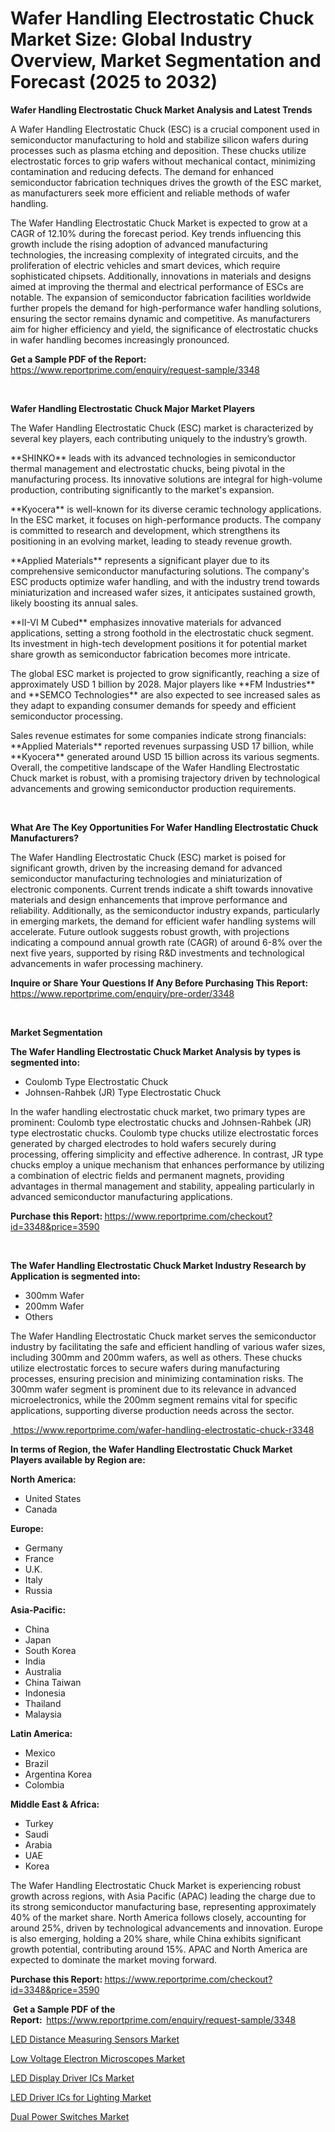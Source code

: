 <p><h1>Wafer Handling Electrostatic Chuck Market Size: Global Industry Overview, Market Segmentation and Forecast (2025 to 2032)</h1></p><p><strong>Wafer Handling Electrostatic Chuck Market Analysis and Latest Trends</strong></p>
<p><p>A Wafer Handling Electrostatic Chuck (ESC) is a crucial component used in semiconductor manufacturing to hold and stabilize silicon wafers during processes such as plasma etching and deposition. These chucks utilize electrostatic forces to grip wafers without mechanical contact, minimizing contamination and reducing defects. The demand for enhanced semiconductor fabrication techniques drives the growth of the ESC market, as manufacturers seek more efficient and reliable methods of wafer handling.</p><p>The Wafer Handling Electrostatic Chuck Market is expected to grow at a CAGR of 12.10% during the forecast period. Key trends influencing this growth include the rising adoption of advanced manufacturing technologies, the increasing complexity of integrated circuits, and the proliferation of electric vehicles and smart devices, which require sophisticated chipsets. Additionally, innovations in materials and designs aimed at improving the thermal and electrical performance of ESCs are notable. The expansion of semiconductor fabrication facilities worldwide further propels the demand for high-performance wafer handling solutions, ensuring the sector remains dynamic and competitive. As manufacturers aim for higher efficiency and yield, the significance of electrostatic chucks in wafer handling becomes increasingly pronounced.</p></p>
<p><strong>Get a Sample PDF of the Report:&nbsp;</strong> <a href="https://www.reportprime.com/enquiry/request-sample/3348?utm_campaign=34&utm_medium=2&utm_source=Github&utm_content=ia&utm_term=18032025&utm_id=wafer-handling-electrostatic-chuck">https://www.reportprime.com/enquiry/request-sample/3348</a></p>
<p>&nbsp;</p>
<p><strong>Wafer Handling Electrostatic Chuck Major Market Players</strong></p>
<p><p>The Wafer Handling Electrostatic Chuck (ESC) market is characterized by several key players, each contributing uniquely to the industry’s growth. </p><p>**SHINKO** leads with its advanced technologies in semiconductor thermal management and electrostatic chucks, being pivotal in the manufacturing process. Its innovative solutions are integral for high-volume production, contributing significantly to the market's expansion.</p><p>**Kyocera** is well-known for its diverse ceramic technology applications. In the ESC market, it focuses on high-performance products. The company is committed to research and development, which strengthens its positioning in an evolving market, leading to steady revenue growth.</p><p>**Applied Materials** represents a significant player due to its comprehensive semiconductor manufacturing solutions. The company's ESC products optimize wafer handling, and with the industry trend towards miniaturization and increased wafer sizes, it anticipates sustained growth, likely boosting its annual sales.</p><p>**II-VI M Cubed** emphasizes innovative materials for advanced applications, setting a strong foothold in the electrostatic chuck segment. Its investment in high-tech development positions it for potential market share growth as semiconductor fabrication becomes more intricate.</p><p>The global ESC market is projected to grow significantly, reaching a size of approximately USD 1 billion by 2028. Major players like **FM Industries** and **SEMCO Technologies** are also expected to see increased sales as they adapt to expanding consumer demands for speedy and efficient semiconductor processing.</p><p>Sales revenue estimates for some companies indicate strong financials: **Applied Materials** reported revenues surpassing USD 17 billion, while **Kyocera** generated around USD 15 billion across its various segments. Overall, the competitive landscape of the Wafer Handling Electrostatic Chuck market is robust, with a promising trajectory driven by technological advancements and growing semiconductor production requirements.</p></p>
<p>&nbsp;</p>
<p><strong>What Are The Key Opportunities For Wafer Handling Electrostatic Chuck Manufacturers?</strong></p>
<p><p>The Wafer Handling Electrostatic Chuck (ESC) market is poised for significant growth, driven by the increasing demand for advanced semiconductor manufacturing technologies and miniaturization of electronic components. Current trends indicate a shift towards innovative materials and design enhancements that improve performance and reliability. Additionally, as the semiconductor industry expands, particularly in emerging markets, the demand for efficient wafer handling systems will accelerate. Future outlook suggests robust growth, with projections indicating a compound annual growth rate (CAGR) of around 6-8% over the next five years, supported by rising R&D investments and technological advancements in wafer processing machinery.</p></p>
<p><strong>Inquire or Share Your Questions If Any Before Purchasing This Report:</strong> <a href="https://www.reportprime.com/enquiry/pre-order/3348?utm_campaign=34&utm_medium=2&utm_source=Github&utm_content=ia&utm_term=18032025&utm_id=wafer-handling-electrostatic-chuck">https://www.reportprime.com/enquiry/pre-order/3348</a></p>
<p>&nbsp;</p>
<p><strong>Market Segmentation</strong></p>
<p><strong>The Wafer Handling Electrostatic Chuck Market Analysis by types is segmented into:</strong></p>
<p><ul><li>Coulomb Type Electrostatic Chuck</li><li>Johnsen-Rahbek (JR) Type Electrostatic Chuck</li></ul></p>
<p><p>In the wafer handling electrostatic chuck market, two primary types are prominent: Coulomb type electrostatic chucks and Johnsen-Rahbek (JR) type electrostatic chucks. Coulomb type chucks utilize electrostatic forces generated by charged electrodes to hold wafers securely during processing, offering simplicity and effective adherence. In contrast, JR type chucks employ a unique mechanism that enhances performance by utilizing a combination of electric fields and permanent magnets, providing advantages in thermal management and stability, appealing particularly in advanced semiconductor manufacturing applications.</p></p>
<p><strong>Purchase this Report:&nbsp;</strong><a href="https://www.reportprime.com/checkout?id=3348&price=3590&utm_campaign=34&utm_medium=2&utm_source=Github&utm_content=ia&utm_term=18032025&utm_id=wafer-handling-electrostatic-chuck">https://www.reportprime.com/checkout?id=3348&price=3590</a></p>
<p>&nbsp;</p>
<p><strong>The Wafer Handling Electrostatic Chuck Market Industry Research by Application is segmented into:</strong></p>
<p><ul><li>300mm Wafer</li><li>200mm Wafer</li><li>Others</li></ul></p>
<p><p>The Wafer Handling Electrostatic Chuck market serves the semiconductor industry by facilitating the safe and efficient handling of various wafer sizes, including 300mm and 200mm wafers, as well as others. These chucks utilize electrostatic forces to secure wafers during manufacturing processes, ensuring precision and minimizing contamination risks. The 300mm wafer segment is prominent due to its relevance in advanced microelectronics, while the 200mm segment remains vital for specific applications, supporting diverse production needs across the sector.</p></p>
<p><a href="https://www.reportprime.com/wafer-handling-electrostatic-chuck-r3348?utm_campaign=34&utm_medium=2&utm_source=Github&utm_content=ia&utm_term=18032025&utm_id=wafer-handling-electrostatic-chuck">&nbsp;https://www.reportprime.com/wafer-handling-electrostatic-chuck-r3348</a></p>
<p><strong>In terms of Region, the Wafer Handling Electrostatic Chuck Market Players available by Region are:</strong></p>
<p>
    <p> <strong> North America: </strong>
        <ul>
            <li>United States</li>
            <li>Canada</li>
        </ul>
        </p> 
    <p> <strong> Europe: </strong>
        <ul>
            <li>Germany</li>
            <li>France</li>
            <li>U.K.</li>
            <li>Italy</li>
            <li>Russia</li>
        </ul>
        </p> 
    <p> <strong> Asia-Pacific: </strong>
        <ul>
            <li>China</li>
            <li>Japan</li>
            <li>South Korea</li>
            <li>India</li>
            <li>Australia</li>
            <li>China Taiwan</li>
            <li>Indonesia</li>
            <li>Thailand</li>
            <li>Malaysia</li>
        </ul>
        </p> 
    <p> <strong> Latin America: </strong>
        <ul>
            <li>Mexico</li>
            <li>Brazil</li>
            <li>Argentina Korea</li>
            <li>Colombia</li>
        </ul>
        </p> 
    <p> <strong> Middle East & Africa: </strong>
        <ul>
            <li>Turkey</li>
            <li>Saudi</li>
            <li>Arabia</li>
            <li>UAE</li>
            <li>Korea</li>
        </ul>
    </p>
    </p>
<p><p>The Wafer Handling Electrostatic Chuck Market is experiencing robust growth across regions, with Asia Pacific (APAC) leading the charge due to its strong semiconductor manufacturing base, representing approximately 40% of the market share. North America follows closely, accounting for around 25%, driven by technological advancements and innovation. Europe is also emerging, holding a 20% share, while China exhibits significant growth potential, contributing around 15%. APAC and North America are expected to dominate the market moving forward.</p></p>
<p><strong>Purchase this Report: </strong><a href="https://www.reportprime.com/checkout?id=3348&price=3590&utm_campaign=34&utm_medium=2&utm_source=Github&utm_content=ia&utm_term=18032025&utm_id=wafer-handling-electrostatic-chuck">https://www.reportprime.com/checkout?id=3348&price=3590</a></p>
<p>&nbsp;<strong>Get a Sample PDF of the Report:&nbsp;&nbsp;</strong><a href="https://www.reportprime.com/enquiry/request-sample/3348?utm_campaign=34&utm_medium=2&utm_source=Github&utm_content=ia&utm_term=18032025&utm_id=wafer-handling-electrostatic-chuck">https://www.reportprime.com/enquiry/request-sample/3348</a></p>
<p><strong></strong></p>
<p><p><a href="https://github.com/voetzeszuh/Market-Research-Report-List-1/blob/main/led-distance-measuring-sensors-market.md?utm_campaign=34&utm_medium=2&utm_source=Github&utm_content=ia&utm_term=18032025&utm_id=wafer-handling-electrostatic-chuck">LED Distance Measuring Sensors Market</a></p><p><a href="https://github.com/memorirummy/Market-Research-Report-List-1/blob/main/low-voltage-electron-microscopes-market.md?utm_campaign=34&utm_medium=2&utm_source=Github&utm_content=ia&utm_term=18032025&utm_id=wafer-handling-electrostatic-chuck">Low Voltage Electron Microscopes Market</a></p><p><a href="https://github.com/xanaanenkaly/Market-Research-Report-List-1/blob/main/led-display-driver-ics-market.md?utm_campaign=34&utm_medium=2&utm_source=Github&utm_content=ia&utm_term=18032025&utm_id=wafer-handling-electrostatic-chuck">LED Display Driver ICs Market</a></p><p><a href="https://github.com/jaquelynhasenaue8/Market-Research-Report-List-1/blob/main/led-driver-ics-for-lighting-market.md?utm_campaign=34&utm_medium=2&utm_source=Github&utm_content=ia&utm_term=18032025&utm_id=wafer-handling-electrostatic-chuck">LED Driver ICs for Lighting Market</a></p><p><a href="https://github.com/alasmyayock/Market-Research-Report-List-1/blob/main/dual-power-switches-market.md?utm_campaign=34&utm_medium=2&utm_source=Github&utm_content=ia&utm_term=18032025&utm_id=wafer-handling-electrostatic-chuck">Dual Power Switches Market</a></p></p>